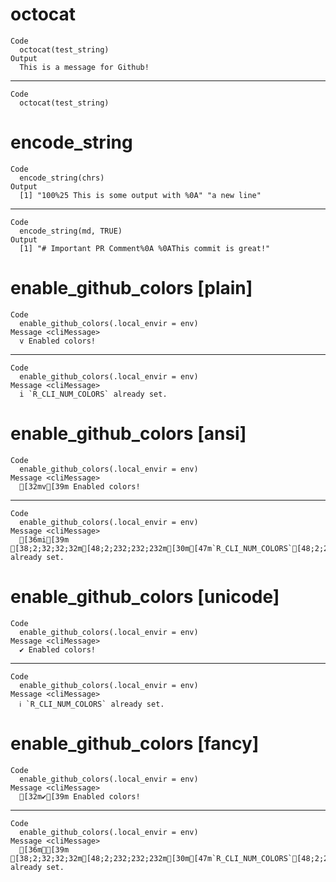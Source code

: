 # octocat

    Code
      octocat(test_string)
    Output
      This is a message for Github!

---

    Code
      octocat(test_string)

# encode_string

    Code
      encode_string(chrs)
    Output
      [1] "100%25 This is some output with %0A" "a new line"                         

---

    Code
      encode_string(md, TRUE)
    Output
      [1] "# Important PR Comment%0A %0AThis commit is great!"

# enable_github_colors [plain]

    Code
      enable_github_colors(.local_envir = env)
    Message <cliMessage>
      v Enabled colors!

---

    Code
      enable_github_colors(.local_envir = env)
    Message <cliMessage>
      i `R_CLI_NUM_COLORS` already set.

# enable_github_colors [ansi]

    Code
      enable_github_colors(.local_envir = env)
    Message <cliMessage>
      [32mv[39m Enabled colors!

---

    Code
      enable_github_colors(.local_envir = env)
    Message <cliMessage>
      [36mi[39m [38;2;32;32;32m[48;2;232;232;232m[30m[47m`R_CLI_NUM_COLORS`[48;2;232;232;232m[38;2;32;32;32m[49m[39m already set.

# enable_github_colors [unicode]

    Code
      enable_github_colors(.local_envir = env)
    Message <cliMessage>
      ✔ Enabled colors!

---

    Code
      enable_github_colors(.local_envir = env)
    Message <cliMessage>
      ℹ `R_CLI_NUM_COLORS` already set.

# enable_github_colors [fancy]

    Code
      enable_github_colors(.local_envir = env)
    Message <cliMessage>
      [32m✔[39m Enabled colors!

---

    Code
      enable_github_colors(.local_envir = env)
    Message <cliMessage>
      [36mℹ[39m [38;2;32;32;32m[48;2;232;232;232m[30m[47m`R_CLI_NUM_COLORS`[48;2;232;232;232m[38;2;32;32;32m[49m[39m already set.

